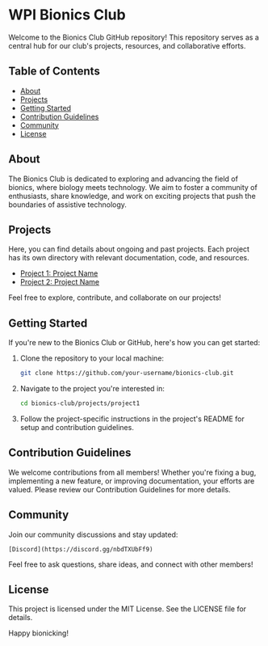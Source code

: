 # WPI Bionics Club

Welcome to the Bionics Club GitHub repository! This repository serves as a central hub for our club's projects, resources, and collaborative efforts.

## Table of Contents

- [About](#about)
- [Projects](#projects)
- [Getting Started](#getting-started)
- [Contribution Guidelines](#contribution-guidelines)
- [Community](#community)
- [License](#license)

## About

The Bionics Club is dedicated to exploring and advancing the field of bionics, where biology meets technology. We aim to foster a community of enthusiasts, share knowledge, and work on exciting projects that push the boundaries of assistive technology.

## Projects

Here, you can find details about ongoing and past projects. Each project has its own directory with relevant documentation, code, and resources.

- [Project 1: Project Name](./projects/project1)
- [Project 2: Project Name](./projects/project2)

Feel free to explore, contribute, and collaborate on our projects!

## Getting Started

If you're new to the Bionics Club or GitHub, here's how you can get started:

1. Clone the repository to your local machine:
   ```bash
   git clone https://github.com/your-username/bionics-club.git
   ```
2. Navigate to the project you're interested in:
   ```bash
   cd bionics-club/projects/project1
   ```
3. Follow the project-specific instructions in the project's README for setup and contribution guidelines.

## Contribution Guidelines

We welcome contributions from all members! Whether you're fixing a bug, implementing a new feature, or improving documentation, your efforts are valued. Please review our Contribution Guidelines for more details.

## Community

Join our community discussions and stay updated:

    [Discord](https://discord.gg/nbdTXUbFf9)

Feel free to ask questions, share ideas, and connect with other members!

## License

This project is licensed under the MIT License. See the LICENSE file for details.

Happy bionicking!
